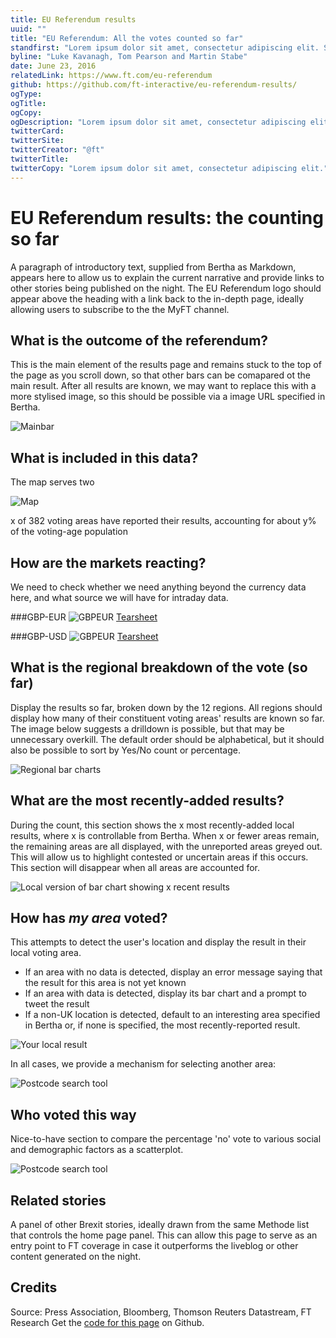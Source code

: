 ```yaml
---
title: EU Referendum results
uuid: ""
title: "EU Referendum: All the votes counted so far"
standfirst: "Lorem ipsum dolor sit amet, consectetur adipiscing elit. Sed nunc lorem, finibus vitae iaculis non, aliquam volutpat nulla. Pellentesque convallis quam sit amet dolor mollis sodales. Sed eu commodo elit."
byline: "Luke Kavanagh, Tom Pearson and Martin Stabe"
date: June 23, 2016
relatedLink: https://www.ft.com/eu-referendum
github: https://github.com/ft-interactive/eu-referendum-results/
ogType: 
ogTitle:
ogCopy: 
ogDescription: "Lorem ipsum dolor sit amet, consectetur adipiscing elit. Sed nunc lorem, finibus vitae iaculis non, aliquam volutpat nulla. Pellentesque convallis quam sit amet dolor mollis sodales. Sed eu commodo elit."
twitterCard:
twitterSite:
twitterCreator: "@ft"
twitterTitle: 
twitterCopy: "Lorem ipsum dolor sit amet, consectetur adipiscing elit."
---
```


# EU Referendum results: the counting so far

A paragraph of introductory text, supplied from Bertha as Markdown, appears here to allow us to explain the current narrative and provide links to other stories being published on the night. The EU Referendum logo should appear above the heading with a link back to the in-depth page, ideally allowing users to subscribe to the the MyFT channel. 

## What is the outcome of the referendum?

This is the main element of the results page and remains stuck to the top of the page as you scroll down, so that other bars can be comapared ot the main result. After all results are known, we may want to replace this with a more stylised image, so this should be possible via a image URL specified in Bertha.

![Mainbar](img/mainbar.png)

## What is included in this data?

The map serves two 

![Map](img/map.png)

x of 382 voting areas have reported their results, accounting for about y% of the voting-age population

## How are the markets reacting?

We need to check whether we need anything beyond the currency data here, and what source we will have for intraday data.

###GBP-EUR
![GBPEUR](img/gbpeur.png)
[Tearsheet](http://markets.ft.com/research/Markets/Tearsheets/Summary?s=EURGBP)

###GBP-USD
![GBPEUR](img/gbpusd.png)
[Tearsheet](http://markets.ft.com/research/Markets/Tearsheets/Summary?s=USDGBP)

## What is the regional breakdown of the vote (so far)

Display the results so far, broken down by the 12 regions. All regions should display how many of their constituent voting areas' results are known so far. The image below suggests a drilldown is possible, but that may be unnecessary overkill. The default order should be alphabetical, but it should also be possible to sort by Yes/No count or percentage.

![Regional bar charts](img/regional.png)

## What are the most recently-added results?

During the count, this section shows the x most recently-added local results, where x is controllable from Bertha. When x or fewer areas remain, the remaining areas are all displayed, with the unreported areas greyed out. This will allow us to highlight contested or uncertain areas if this occurs. This section will disappear when all areas are accounted for.

![Local version of bar chart showing x recent results](img/recent.png)

## How has *my area* voted?

This attempts to detect the user's location and display the result in their local voting area.

* If an area with no data is detected, display an error message saying that the result for this area is not yet known
* If an area with data is detected, display its bar chart and a prompt to tweet the result
* If a non-UK location is detected, default to an interesting area specified in Bertha or, if none is specified, the most recently-reported result.

![Your local result](img/local.png)

In all cases, we provide a mechanism for selecting another area:

![Postcode search tool](img/postcode.png)

## Who voted this way

Nice-to-have section to compare the percentage 'no' vote to various social and demographic factors as a scatterplot.

![Postcode search tool](img/scatter.jpg)

## Related stories

A panel of other Brexit stories, ideally drawn from the same Methode list that controls the home page panel. This can allow this page to serve as an entry point to FT coverage in case it outperforms the liveblog or other content generated on the night.

## Credits
Source: Press Association, Bloomberg, Thomson Reuters Datastream, FT Research
Get the [code for this page](https://github.com/ft-interactive/eu-referendum-results/) on Github.